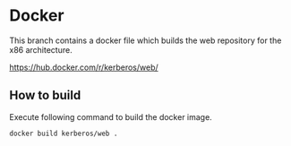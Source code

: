# Docker

This branch contains a docker file which builds the web repository for the x86 architecture.

https://hub.docker.com/r/kerberos/web/

## How to build

Execute following command to build the docker image.

    docker build kerberos/web .
